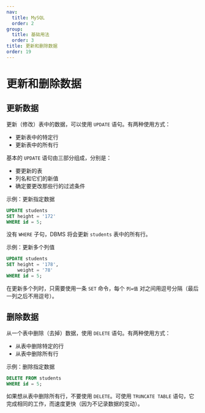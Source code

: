 ```yaml
---
nav:
  title: MySQL
  order: 2
group:
  title: 基础用法
  order: 3
title: 更新和删除数据
order: 19
---
```


# 更新和删除数据

## 更新数据

更新（修改）表中的数据，可以使用 `UPDATE` 语句。有两种使用方式：

- 更新表中的特定行
- 更新表中的所有行

基本的 `UPDATE` 语句由三部分组成，分别是：

- 要更新的表
- 列名和它们的新值
- 确定要更改那些行的过滤条件

示例：更新指定数据

```sql
UPDATE students
SET height = '172'
WHERE id = 5;
```

没有 `WHERE` 子句，DBMS 将会更新 `students` 表中的所有行。

示例：更新多个列值

```sql
UPDATE students
SET height = '178',
    weight = '78'
WHERE id = 5;
```

在更新多个列时，只需要使用一条 `SET` 命令，每个 `列=值` 对之间用逗号分隔（最后一列之后不用逗号）。

## 删除数据

从一个表中删除（去掉）数据，使用 `DELETE` 语句。有两种使用方式：

- 从表中删除特定的行
- 从表中删除所有行

示例：删除指定数据

```sql
DELETE FROM students
WHERE id = 5;
```

如果想从表中删除所有行，不要使用 `DELETE`。可使用 `TRUNCATE TABLE` 语句，它完成相同的工作，而速度更快（因为不记录数据的变动）。
